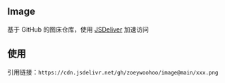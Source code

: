 ## Image

基于 GitHub 的图床仓库，使用 [JSDeliver](https://www.jsdelivr.com/?docs=gh) 加速访问

## 使用

引用链接：`https://cdn.jsdelivr.net/gh/zoeywoohoo/image@main/xxx.png`
